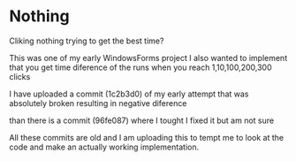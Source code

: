 # Nothing
Cliking nothing trying to get the best time?

This was one of my early WindowsForms project
I also wanted to implement that you get time diference of the runs when you reach 1,10,100,200,300 clicks

I have uploaded a commit (1c2b3d0) of my early attempt that was absolutely broken resulting in negative diference

than there is a commit (96fe087) where I tought I fixed it but am not sure

All these commits are old and I am uploading this to tempt me to look at the code and make an actually working implementation.